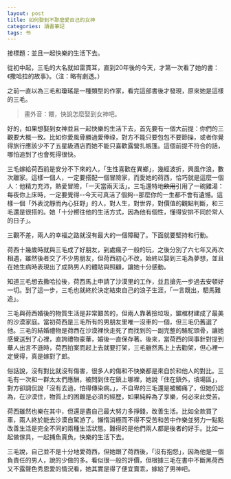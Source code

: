 ```yaml
---
layout: post
title: 如何娶到不那麼愛自己的女神
categories: 讀書筆記
tags: 书
---
```


接標題：並且一起快樂的生活下去。

從初中起，三毛的大名就如雷貫耳，直到20年後的今天，才第一次看了她的書：《撒哈拉的故事》。（注：略有劇透。）

之前一直以為三毛和瓊瑤是一種類型的作家，看完這部書後才發現，原來她是這樣的三毛。

> 畫外音：餵，快說怎麼娶到女神吧。

好的，如果想娶到女神並且一起快樂的生活下去，首先要有一個大前提：你們的三觀要大概一致。比如你愛風骨勝過愛俸祿，對方不能只要包包不要節操，或者你覺得旅行應該少不了五星級酒店而她不能只喜歡露營扎帳篷。這個前提不符合的話，哪怕追到了也會死得很快。

三毛嫁給荷西前是安分不下來的人，「生性喜歡在異鄉」，幾經波折，興風作浪，數次離家。這樣一個人，一定要搭配一個冒險家，而愛她的荷西，恰巧就是這麼一個人：他精力充沛，熱愛冒險，「一天當兩天活」。三毛還特地~~飲用~~引用了一碗雞湯：每夜你上床時，一定要覺得--今天可真活了個夠--那麼你的一生都不會有遺憾。這樣一個「外表沈靜而內心狂野」的人，對人生，對世界，對價值的觀點判斷，和三毛還是很搭的。她「十分嚮往他的生活方式，因為他有個性，懂得安排不同於常人的日子」。

三觀不差，兩人的幸福之路就沒有最大的一個障礙了。下面就要堅持和行動。

荷西十幾歲時就與三毛成了好朋友，到處瘋子一般的玩，之後分別了六七年又再次相遇，雖然後者交了不少男朋友，但荷西初心不改，始終以娶到三毛為夢想，並且在她生病時表現出了成熟男人的體貼與照顧，讓她十分感動。

知道三毛想去撒哈拉後，荷西馬上申請了沙漠里的工作，並且搶先一步過去安頓好一切。到了這一步，三毛也就終於決定結束自己的浪子生涯，「一言既出，駟馬難追」。

三毛與荷西婚後的物質生活是非常艱苦的，但兩人靠著撿垃圾，鋸棺材建成了最美的沙漠家庭。當初荷西是三毛所有的男朋友里唯一沒車的一個，但三毛仍舊選了他。三毛的結婚禮物是荷西在沙漠裡快走死了而找到的一副完整的駱駝頭骨，讓她感覺送到了心裡，直誇禮物豪華，婚後一直保存著。後來，當荷西的同事針對提到華人出言不遜時，荷西拍案而起上去就要打架，三毛雖然馬上上去勸架，但心裡一定覺得，真是嫁對了郎。

俗話說，沒有對比就沒有傷害，很多人的傷和不快樂都是來自於和他人的對比。三毛有一次和一群太太們應酬，被問到住在鎮上哪裡，她說「住在鎮外，墳場區」，對方卻調侃說「沒有去過，怕得傳染病。」，不自卑的三毛還是被觸痛了，但她仍認為，在沙漠住，物質上的困難是必須的經歷，如果純粹為了享樂，何必來此受苦。

荷西雖然也樂在其中，但還是盡自己最大努力多掙錢，改善生活。比如全款買了車，兩人終於能去沙漠自駕游了。懶惰消極而不得不受苦和苦中作樂並努力一點點改善生活是完全不同的兩種生活狀態。難得的是他們兩人都是後者的好手。比如一起做傢具，一起捕魚賣魚，快樂的生活下去。

三毛說，自己並不是十分地愛荷西，但她跟了荷西後，「沒有抱怨」，因為他是一個負責任的男人，說的少做的多。看似很一般的評價，但根據三毛在書中不斷黑荷西又不露聲色秀恩愛的情況看，她其實是得了便宜賣乖，嫁給了男神吧。
